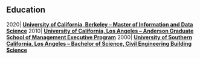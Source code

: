 ## Education

2020| [**University of California, Berkeley – Master of Information and Data Science**](https://datascience.berkeley.edu/)
2010| [**University of California, Los Angeles – Anderson Graduate School of Management Executive Program**](https://www.anderson.ucla.edu/executive-education/individual-executives/executive-program)
2000| [**University of Southern California, Los Angeles – Bachelor of Science, Civil Engineering Building Science**](https://cee.usc.edu/academics/undergraduate-programs-civil/bsce-building-science/)
